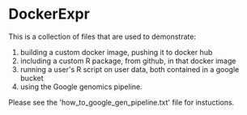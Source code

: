 # DockerExpr

This is a collection of files that are used to demonstrate:
1. building a custom docker image, pushing it to docker hub
2. including a custom R package, from github, in that docker image
3. running a user's R script on user data, both contained in a google bucket
4. using the Google genomics pipeline.

Please see the 'how_to_google_gen_pipeline.txt' file for instuctions.
